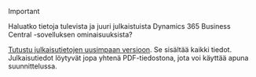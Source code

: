 > [!IMPORTANT]
>
> Haluatko tietoja tulevista ja juuri julkaistuista Dynamics 365 Business Central -sovelluksen ominaisuuksista?
>
> [Tutustu julkaisutietojen uusimpaan versioon](/business-applications-release-notes/october18/dynamics365-business-central/). Se sisältää kaikki tiedot. Julkaisutiedot löytyvät jopa yhtenä PDF-tiedostona, jota voi käyttää apuna suunnittelussa.  
